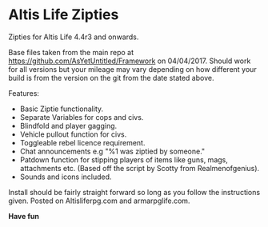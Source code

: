 # Altis Life Zipties
Zipties for Altis Life 4.4r3 and onwards. 

Base files taken from the main repo at https://github.com/AsYetUntitled/Framework on 04/04/2017.
Should work for all versions but your mileage may vary depending on how different your build is from the version on the git from the date stated above.

Features:
* Basic Ziptie functionality.
* Separate Variables for cops and civs.
* Blindfold and player gagging. 
* Vehicle pullout function for civs.
* Toggleable rebel licence requirement. 
* Chat announcements e.g "%1 was ziptied by someone."
* Patdown function for stipping players of items like guns, mags, attachments etc. (Based off the script by Scotty from Realmenofgenius).
* Sounds and icons included. 

Install should be fairly straight forward so long as you follow the instructions given. Posted on Altisliferpg.com and armarpglife.com. 

**Have fun**
